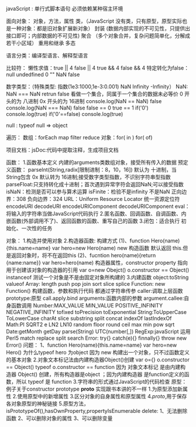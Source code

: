 javaScript :
	单行式脚本语句
	必须依赖某种宿主环境
	
面向对象：
	对象，方法，属性
	类，（JavaScript 没有类，只有原型，原型实际也是一种对象：都是旧对象扩展新对象）
	封装	(数据内部实现的不可见性，只提供出接口即可；内部数据的不可见性)
	聚合 （多个对象合并，复杂问题简单化，分解成若干小区域）
	重用和继承
	多态

语言分类：编译型语言、解释型语言

比较符：
	懒性求值：true || 4   false || 4   true && 4    false  && 4
	 特定转化为false：null undedfined 0 "" NaN false 

数字类型：（特殊类型: 指数(1e3:1000,1e-3:0.001) NaN Infinity -Infinity）
	NaN: NaN === NaN retrun false 看做一个集合，同属于一个集合的数据未必等价 
	0 开头的为 八进制
	0x 开头的为 16进制
	console.log(NaN == NaN)  false
	console.log(NaN === NaN)  false
	false == 0    true == 1
	if('0') console.log(true)
	if('0'==false) console.log(true)
	
null : typeof null =>  object

遍历：
	数组：forEach map filter reduce
	对象：for( in ) for( of)

项目文档：jsDoc:代码中提取注释，生成项目文档

函数：
	1.函数基本定义
		内建的arguments类数组对象，接受所有传入的数据
		预定义函数：
		parseInt(String,radix[限制进制：8，10，16]) 默认为 十进制，当 String包含 0x 默认转为 16进制;接受数字类型指数，不识别字符串型指数
		parseFloat:只支持转化成十进制；首次遇到异常字符会返回NaN;可以接受指数
		isNaN：检测是否可以参与算术运算
		isFinite：检验不是infinity 不是NaN 正向边界：308 负向边界：324
		URL：Uniform Resource Locator  统一资源定位符 
		encodeURI decodeURI encodeURIComponent decodeURIComponent 
		eval：将输入的字符串当做JavaScript代码执行
	2.匿名函数、回调函数、自调函数、内嵌函数(外部调用不了)、返回函数的函数、重写自己的函数
	3.闭包：适合执行 初始化、一次性的任务

对象：
	1.构造并使用对象
	2.构造器函数:
		构建方式
			(1)、function Hero(name){this.name=name} var hero=new Hero(name)
				new 构造函数 默认返回 this.但是返回对象时，将不在返回this
			(2)、fucntion hero(name){return {name:name}} var hero=hero(name)
		构造器属性，constructor property 指向用于创建该对象的构造器的引用
		var o=new Obejct() o.constructor == Object()
		instanceof 测试一个对象是不是由固定对象所构建的
	3.内建函数
		object:toString valueof
		Array: length push pop join sort slice splice
		Function: 
			new Function() 构建函数，参数和执行代码 都通过字符串传参
			caller:调取上层函数
			prototype:原型
			call.apply.bind
			arguments:函数内部的参数
			argument.callee:自身函数调用
		Number:MAX_VALUE MIN_VALUE POSITIVE_INFINITY NEGATIVE_INFINITY 	tofixed toPrecision toExponential
		String:ToUpperCase ToLowerCase charAt  slice substring split concat indexOf lastIndexOf	
		Math:PI SQRT2 e LN2 LN10 random floor round ceil max min pow sqrt
		Date:getMonth getDay parse(String) UTC(number[,])
		RegExp:javaScript 运用 Perl5
			match replace split search
		Error: try{} catch(e){} finnally{} throw new Error()
	问题：
		1、function Hero(name){this.name=name} var hero=new Hero() 
			为什么typeof hero 为object
			因为 new 构建出一个对象，只不过函数定义的基本对象
		2.对象文本标记法由内建构造器Object()创建 
			var o={} o.constructor == Object()  typeof o.constructor == function
			因为 对象文本标记 是由内建构造器 Object() 创建，所有构造器是object ；因为内建构造器 是function定义的函数，所以 typeof 是 function
		3.字符串的形式通过JavaScript的代码检查
  原型： 例子关于constructor prototype __proto__ 实现跟书本讲的不一样
	1.为原型添加新属性
	2.使用原型中的新增属性
	3.区分对象的自身属性和原型属性
	4._proto_,用于保存各对象原型的神秘链接
	5.原型方法，isPrototypeOf(),hasOwnProperty,propertyIsEnumerable
delete:
	1、无法删除函数
	2、可以删除对象的属性
	3、可以删除变量
